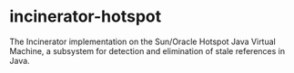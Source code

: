 incinerator-hotspot
===================

The Incinerator implementation on the Sun/Oracle Hotspot Java Virtual Machine, a subsystem for detection and elimination of stale references in Java.
